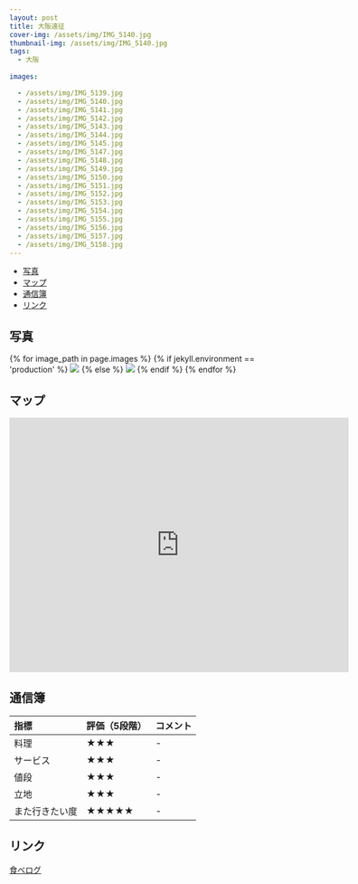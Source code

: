 ```yaml
---
layout: post
title: 大阪遠征
cover-img: /assets/img/IMG_5140.jpg
thumbnail-img: /assets/img/IMG_5140.jpg
tags:
  - 大阪
  
images:  

  - /assets/img/IMG_5139.jpg
  - /assets/img/IMG_5140.jpg
  - /assets/img/IMG_5141.jpg
  - /assets/img/IMG_5142.jpg
  - /assets/img/IMG_5143.jpg
  - /assets/img/IMG_5144.jpg
  - /assets/img/IMG_5145.jpg
  - /assets/img/IMG_5147.jpg
  - /assets/img/IMG_5148.jpg
  - /assets/img/IMG_5149.jpg
  - /assets/img/IMG_5150.jpg
  - /assets/img/IMG_5151.jpg
  - /assets/img/IMG_5152.jpg
  - /assets/img/IMG_5153.jpg
  - /assets/img/IMG_5154.jpg
  - /assets/img/IMG_5155.jpg
  - /assets/img/IMG_5156.jpg
  - /assets/img/IMG_5157.jpg
  - /assets/img/IMG_5158.jpg
---
```




<!-- TOC -->

- [写真](#写真)
- [マップ](#マップ)
- [通信簿](#通信簿)
- [リンク](#リンク)

<!-- /TOC -->

## 写真

{% for image_path in page.images %}
{% if jekyll.environment == 'production' %}
<img src="https://raw.githubusercontent.com/taira1117/fukuyama_izakaya/master/{{ image_path }}">
{% else %}
<img src="{{ image_path }}">
{% endif %}
{% endfor %}

## マップ

<iframe src="https://www.google.com/maps/embed?pb=!1m18!1m12!1m3!1d13127.524363668743!2d135.4930488817995!3d34.65770581732865!2m3!1f0!2f0!3f0!3m2!1i1024!2i768!4f13.1!3m3!1m2!1s0x6000dd8a51d693bf%3A0xb93c07d3ee1d9191!2z44Oe44Or44OV44KvIOacrOW6lw!5e0!3m2!1sja!2sjp!4v1695018233041!5m2!1sja!2sjp" width="600" height="450" style="border:0;" allowfullscreen="" loading="lazy" referrerpolicy="no-referrer-when-downgrade"></iframe>

## 通信簿

| 指標 | 評価（5段階） | コメント |
| :------ |:--- | :--- |
| 料理 | ★★★ | - |
| サービス | ★★★ | - |
| 値段 | ★★★ | - |
| 立地 | ★★★ | - |
| また行きたい度 | ★★★★★ | - |

## リンク

[食べログ](https://tabelog.com/osaka/A2701/A270206/27042773/)